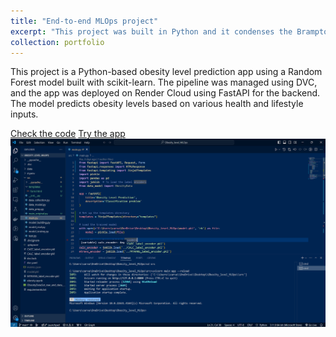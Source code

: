 ```yaml
---
title: "End-to-end MLOps project"
excerpt: "This project was built in Python and it condenses the Brampton's commercial directory into an interactive map, highlighting proximity and details with a click<br/><img src='/images/Obesity_pred.png'>"
collection: portfolio
---
```


This project is a Python-based obesity level prediction app using a Random Forest model built with scikit-learn. The pipeline was managed using DVC, and the app was deployed on Render Cloud using FastAPI for the backend. The model predicts obesity levels based on various health and lifestyle inputs.

[Check the code](https://github.com/Carvas91/Obesity_prediction/)
[Try the app](https://obesity-prediction-fmsx.onrender.com/)
![VSCode project](/images/Obesity_vscode.png)
